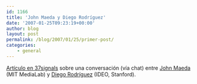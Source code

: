 ```yaml
---
id: 1166
title: 'John Maeda y Diego Rodrí­guez'
date: '2007-01-25T09:23:19+00:00'
author: blog
layout: post
permalink: /blog/2007/01/25/primer-post/
categories:
    - general
---
```


[Artí­culo en 37signals](http://37signals.com/svn/archives2/diego_rodriguez_empathy_is_the_wellspring_of_value_creation.php "conversación en 37signals") sobre una conversación (ví­a chat) entre [John Maeda](http://www.media.mit.edu/~maeda/) (MIT MediaLab) y [Diego Rodrí­guez](http://metacool.typepad.com/about.html) (IDEO, Stanford).